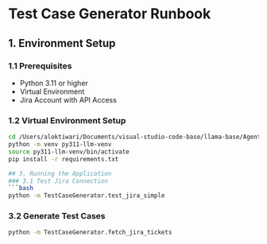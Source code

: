 # Test Case Generator Runbook

## 1. Environment Setup
   ### 1.1 Prerequisites
   - Python 3.11 or higher
   - Virtual Environment
   - Jira Account with API Access

   ### 1.2 Virtual Environment Setup
   ```bash
   cd /Users/aloktiwari/Documents/visual-studio-code-base/llama-base/AgenticLegoLand/TestCaseGenerator
   python -m venv py311-llm-venv
   source py311-llm-venv/bin/activate
   pip install -r requirements.txt

   ## 3. Running the Application
### 3.1 Test Jira Connection
```bash
python -m TestCaseGenerator.test_jira_simple
 ```

### 3.2 Generate Test Cases
```bash
python -m TestCaseGenerator.fetch_jira_tickets
 ```